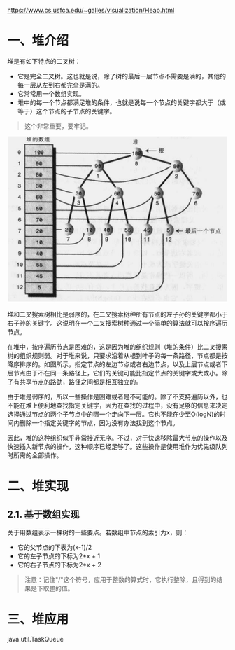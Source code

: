 https://www.cs.usfca.edu/~galles/visualization/Heap.html

# 一、堆介绍

堆是有如下特点的二叉树：

- 它是完全二叉树。这也就是说，除了树的最后一层节点不需要是满的，其他的每一层从左到右都完全是满的。
- 它常常用一个数组实现。
- 堆中的每一个节点都满足堆的条件，也就是说每一个节点的关键字都大于（或等于）这个节点的子节点的关键字。

> 这个非常重要，要牢记。

![](../images/堆的数组表示.png)

堆和二叉搜索树相比是弱序的，在二叉搜索树种所有节点的左子孙的关键字都小于右子孙的关键字。这说明在一个二叉搜索树种通过一个简单的算法就可以按序遍历节点。

在堆中，按序遍历节点是困难的，这是因为堆的组织规则（堆的条件）比二叉搜索树的组织规则弱。对于堆来说，只要求沿着从根到叶子的每一条路径，节点都是按降序排序的。如图所示，指定节点的左边节点或者右边节点，以及上层节点或者下层节点由于不在同一条路径上，它们的关键可能比指定节点的关键字或大或小。除了有共享节点的路劲，路径之间都是相互独立的。

由于堆是弱序的，所以一些操作是困难或者是不可能的。除了不支持遍历以外，也不能在堆上便利地查找指定关键字，因为在查找的过程中，没有足够的信息来决定选择通过节点的两个子节点中的哪一个走向下一层。它也不能在少至O(logN)的时间内删除一个指定关键字的节点，因为没有办法找到这个节点。

因此，堆的这种组织似乎非常接近无序。不过，对于快速移除最大节点的操作以及快速插入新节点的操作，这种顺序已经足够了。这些操作是使用堆作为优先级队列时所需的全部操作。

# 二、堆实现

## 2.1. 基于数组实现

关于用数组表示一棵树的一些要点。若数组中节点的索引为x，则：

- 它的父节点的下表为(x-1)/2
- 它的左子节点的下标为2*x + 1
- 它的右子节点的下标为2*x + 2

> 注意：记住"/"这个符号，应用于整数的算式时，它执行整除，且得到的结果是下取整的值。

# 三、堆应用

java.util.TaskQueue









































